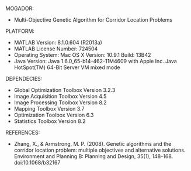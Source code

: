 MOGADOR:

- Multi-Objective Genetic Algorithm for Corridor Location Problems

PLATFORM:

- MATLAB Version: 8.1.0.604 (R2013a)
- MATLAB License Number: 724504
- Operating System: Mac OS X  Version: 10.9.1 Build: 13B42 
- Java Version: Java 1.6.0_65-b14-462-11M4609 with Apple Inc. Java HotSpot(TM) 64-Bit Server VM mixed mode

DEPENDECIES:

- Global Optimization Toolbox                           Version 3.2.3
- Image Acquisition Toolbox                             Version 4.5
- Image Processing Toolbox                              Version 8.2
- Mapping Toolbox                                       Version 3.7
- Optimization Toolbox                                  Version 6.3
- Statistics Toolbox                                    Version 8.2

REFERENCES: 

- Zhang, X., & Armstrong, M. P. (2008). Genetic algorithms and the corridor location problem: multiple objectives and alternative solutions. Environment and Planning B: Planning and Design, 35(1), 148–168. doi:10.1068/b32167